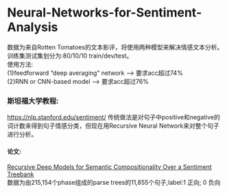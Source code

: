 # Neural-Networks-for-Sentiment-Analysis

数据为来自Rotten Tomatoes的文本影评，将使用两种模型来解决情感文本分析。训练集测试集划分为:80/10/10 train/dev/test。   
使用方法:  
(1)feedforward “deep averaging” network --> 要求acc超过74%  
(2)RNN or CNN-based model --> 要求acc超过76%  

### 斯坦福大学教程:
https://nlp.stanford.edu/sentiment/
传统做法是对句子中positive和negative的词计数来得到句子情感分类，但现在用Recursive Neural Network来对整个句子进行分析。
#### 论文:
[Recursive Deep Models for Semantic Compositionality Over a Sentiment Treebank](https://nlp.stanford.edu/~socherr/EMNLP2013_RNTN.pdf)  
数据为由215,154个phase组成的parse trees的11,855个句子,label:1 正向; 0 负向  
